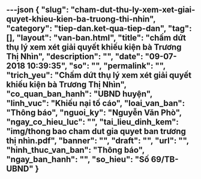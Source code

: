 ---json
{
    "slug": "cham-dut-thu-ly-xem-xet-giai-quyet-khieu-kien-ba-truong-thi-nhin",
    "category": "tiep-dan.ket-qua-tiep-dan",
    "tag": [],
    "layout": "van-ban.html",
    "title": "chấm dứt thụ lý xem xét giải quyết khiếu kiện bà Trương Thị Nhìn",
    "description": "",
    "date": "09-07-2018 10:39:35",
    "so": "",
    "permalink": "",
    "trich_yeu": "Chấm dứt thụ lý xem xét giải quyết khiếu kiện bà Trương Thị Nhìn",
    "co_quan_ban_hanh": "UBND huyện",
    "linh_vuc": "Khiếu nại tố cáo",
    "loai_van_ban": "Thông báo",
    "nguoi_ky": "Nguyễn Văn Phò",
    "ngay_co_hieu_luc": "",
    "tai_lieu_dinh_kem": "img/thong bao cham dut gia quyet ban trương thị nhìn.pdf",
    "banner": "",
    "draft": "",
    "url": "",
    "hinh_thuc_van_ban": "Thông báo",
    "ngay_ban_hanh": "",
    "so_hieu": "Số 69/TB-UBND"
}
---
